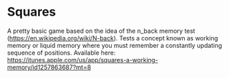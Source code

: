 # Squares
A pretty basic game based on the idea of the n_back memory test (https://en.wikipedia.org/wiki/N-back). 
Tests a concept known as working memory or liquid memory where you must remember a constantly updating sequence of positions. 
Available here: https://itunes.apple.com/us/app/squares-a-working-memory/id1257863687?mt=8
